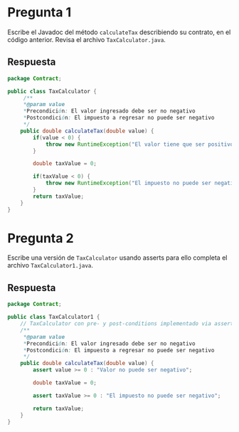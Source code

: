 # Pregunta 1
Escribe el Javadoc del método ```calculateTax``` describiendo su contrato, en el código anterior. Revisa el archivo ```TaxCalculator.java```.
## Respuesta
```Java
package Contract;

public class TaxCalculator {
     /**
     *@param value
     *Precondición: El valor ingresado debe ser no negativo
     *Postcondición: El impuesto a regresar no puede ser negativo
     */
    public double calculateTax(double value) {
        if(value < 0) {
            throw new RuntimeException("El valor tiene que ser positivo");
        }

        double taxValue = 0;

        if(taxValue < 0) {
            throw new RuntimeException("El impuesto no puede ser negativo");
        }
        return taxValue;
    }
}
```

# Pregunta 2
Escribe una versión de ```TaxCalculator``` usando asserts para ello completa el archivo ```TaxCalculator1.java```.
## Respuesta
```Java
package Contract;

public class TaxCalculator1 {
    // TaxCalculator con pre- y post-conditions implementado via asserts
    /**
     *@param value
     *Precondición: El valor ingresado debe ser no negativo
     *Postcondición: El impuesto a regresar no puede ser negativo
     */
    public double calculateTax(double value) {
        assert value >= 0 : "Valor no puede ser negativo";

        double taxValue = 0;

        assert taxValue >= 0 : "El impuesto no puede ser negativo";

        return taxValue;
    }
}
```


